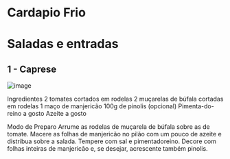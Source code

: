 # Cardapio Frio

# Saladas e entradas

## 1 - Caprese 

![image](https://github.com/ChefNanda/Cardapiofrio/assets/168487392/30be11ae-9722-421d-accf-191f62686cc1)

Ingredientes
2 tomates cortados em rodelas
2 muçarelas de búfala cortadas em rodelas
1 maço de manjericão
100g de pinolis (opcional)
Pimenta-do-reino a gosto
Azeite a gosto

Modo de Preparo
Arrume as rodelas de muçarela de búfala sobre as de tomate.
Macere as folhas de manjericão no pilão com um pouco de azeite e distribua sobre a salada.
Tempere com sal e pimentadoreino.
Decore com folhas inteiras de manjericão e, se desejar, acrescente também pinolis.


